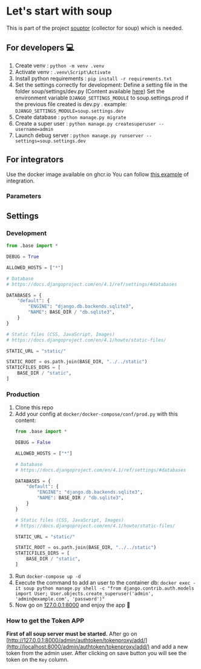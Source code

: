 # Let's start with soup
This is part of the project [souptor](https://github.com/Dede1441/souptor) (collector for soup) which is needed.
## For developers 💻
1. Create venv : `python -m venv .venv`
2. Activate venv : `.venv\Script\Activate`
3. Install python requirements : `pip install -r requirements.txt`
4. Set the settings correctly for development:
Define a setting file in the folder soup/settings/dev.py (Content available [here](#settings))
Set the environment variable `DJANGO_SETTINGS_MODULE` to soup.settings.prod if the previous file created is dev.py .
example: `DJANGO_SETTINGS_MODULE=soup.settings.dev`
5. Create database : `python manage.py migrate`
6. Create a super user : `python manage.py createsuperuser --username=admin`
7. Launch debug server : `python manage.py runserver --settings=soup.settings.dev`

## For integrators
Use the docker image available on ghcr.io
You can follow [this example](https://github.com/NicolasBoulard/soup/Documentation/) of integration.

### Parameters

## Settings
### Development
```python
from .base import *

DEBUG = True

ALLOWED_HOSTS = ["*"]

# Database
# https://docs.djangoproject.com/en/4.1/ref/settings/#databases

DATABASES = {
    "default": {
        "ENGINE": "django.db.backends.sqlite3",
        "NAME": BASE_DIR / "db.sqlite3",
    }
}

# Static files (CSS, JavaScript, Images)
# https://docs.djangoproject.com/en/4.1/howto/static-files/

STATIC_URL = "static/"

STATIC_ROOT = os.path.join(BASE_DIR, "../../static")
STATICFILES_DIRS = [
    BASE_DIR / "static",
]
```

### Production
1. Clone this repo
2. Add your config at `docker/docker-compose/conf/prod.py` with this content:
    ```python
    from .base import *

    DEBUG = False
    
    ALLOWED_HOSTS = ["*"]
    
    # Database
    # https://docs.djangoproject.com/en/4.1/ref/settings/#databases
    
    DATABASES = {
        "default": {
            "ENGINE": "django.db.backends.sqlite3",
            "NAME": BASE_DIR / "db.sqlite3",
        }
    }
    
    # Static files (CSS, JavaScript, Images)
    # https://docs.djangoproject.com/en/4.1/howto/static-files/
    
    STATIC_URL = "static/"
    
    STATIC_ROOT = os.path.join(BASE_DIR, "../../static")
    STATICFILES_DIRS = [
        BASE_DIR / "static",
    ]
    ```
3. Run `docker-compose up -d`
4. Execute the command to add an user to the container db:
`docker exec -it soup python manage.py shell -c "from django.contrib.auth.models import User; User.objects.create_superuser('admin', 'admin@example.com', 'password')"`
5. Now go on [127.0.0.1:8000](http://127.0.0.1:8000) and enjoy the app 🚀

### How to get the Token APP
**First of all soup server must be started.**
After go on [http://127.0.0.1:8000/admin/authtoken/tokenproxy/add/](http://localhost:8000/admin/authtoken/tokenproxy/add/) and add a new token from the admin user. After clicking on save button you will see the token on the `Key` column.
